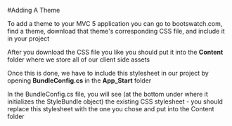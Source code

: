 #Adding A Theme

To add a theme to your MVC 5 application you can go to bootswatch.com, find a theme, download that theme's corresponding CSS file, and include it in your project

After you download the CSS file you like you should put it into the **Content** folder where we store all of our client side assets

Once this is done, we have to include this stylesheet in our project by opening **BundleConfig.cs** in the **App_Start** folder

In the BundleConfig.cs file, you will see (at the bottom under where it initializes the StyleBundle object) the existing CSS stylesheet - you should replace this stylesheet with the one you chose and put into the Content folder
